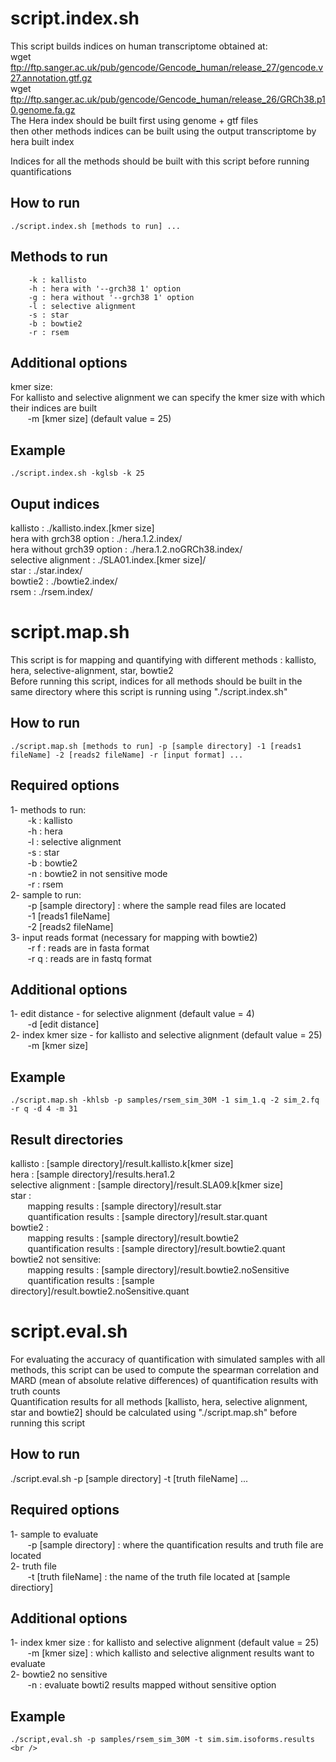 

# script.index.sh

This script builds indices on human transcriptome obtained at: <br />
	wget ftp://ftp.sanger.ac.uk/pub/gencode/Gencode_human/release_27/gencode.v27.annotation.gtf.gz <br />
	wget ftp://ftp.sanger.ac.uk/pub/gencode/Gencode_human/release_26/GRCh38.p10.genome.fa.gz <br />
The Hera index should be built first using genome + gtf files <br />
then other methods indices can be built using the output transcriptome by hera built index <br />
 
Indices for all the methods should be built with this script before running quantifications <br />

## How to run
~~~shell
./script.index.sh [methods to run] ...
~~~
## Methods to run
~~~shell
	-k : kallisto
	-h : hera with '--grch38 1' option
	-g : hera without '--grch38 1' option
	-l : selective alignment
	-s : star
	-b : bowtie2
	-r : rsem
~~~
## Additional options
kmer size: <br />
For kallisto and selective alignment we can specify the kmer size with which their indices are built <br />
&nbsp;&nbsp;&nbsp;&nbsp;&nbsp;&nbsp;	-m [kmer size] (default value = 25)

## Example
~~~shell
./script.index.sh -kglsb -k 25	
~~~

## Ouput indices
kallisto : ./kallisto.index.[kmer size]  <br />
hera with grch38 option : ./hera.1.2.index/  <br />
hera without grch39 option : ./hera.1.2.noGRCh38.index/  <br />
selective alignment : ./SLA01.index.[kmer size]/  <br />
star : ./star.index/  <br />
bowtie2 : ./bowtie2.index/  <br />
rsem : ./rsem.index/ 

# script.map.sh

This script is for mapping and quantifying with different methods : kallisto, hera, selective-alignment, star, bowtie2 <br />
Before running this script, indices for all methods should be built in the same directory where this script is running using "./script.index.sh" <br />

## How to run
~~~shell
./script.map.sh [methods to run] -p [sample directory] -1 [reads1 fileName] -2 [reads2 fileName] -r [input format] ...
~~~~
## Required options
1- methods to run:  <br />
&nbsp;&nbsp;&nbsp;&nbsp;&nbsp;&nbsp;	-k : kallisto <br />
&nbsp;&nbsp;&nbsp;&nbsp;&nbsp;&nbsp;	-h : hera <br />
&nbsp;&nbsp;&nbsp;&nbsp;&nbsp;&nbsp;	-l : selective alignment <br />
&nbsp;&nbsp;&nbsp;&nbsp;&nbsp;&nbsp;	-s : star <br />
&nbsp;&nbsp;&nbsp;&nbsp;&nbsp;&nbsp;	-b : bowtie2 <br />
&nbsp;&nbsp;&nbsp;&nbsp;&nbsp;&nbsp;	-n : bowtie2 in not sensitive mode <br />
&nbsp;&nbsp;&nbsp;&nbsp;&nbsp;&nbsp;	-r : rsem <br />
2- sample to run: <br />
&nbsp;&nbsp;&nbsp;&nbsp;&nbsp;&nbsp;	-p [sample directory] : where the sample read files are located <br />
&nbsp;&nbsp;&nbsp;&nbsp;&nbsp;&nbsp;	-1 [reads1 fileName] <br />
&nbsp;&nbsp;&nbsp;&nbsp;&nbsp;&nbsp;	-2 [reads2 fileName] <br />
3- input reads format (necessary for mapping with bowtie2) <br />
&nbsp;&nbsp;&nbsp;&nbsp;&nbsp;&nbsp;	-r f : reads are in fasta format <br />
&nbsp;&nbsp;&nbsp;&nbsp;&nbsp;&nbsp;	-r q : reads are in fastq format <br />
## Additional options
1- edit distance - for selective alignment  (default value = 4) <br />
&nbsp;&nbsp;&nbsp;&nbsp;&nbsp;&nbsp;	-d [edit distance]  <br />
2- index kmer size - for kallisto and selective alignment (default value = 25) <br />
&nbsp;&nbsp;&nbsp;&nbsp;&nbsp;&nbsp;	-m [kmer size] <br />

## Example
~~~shell
./script.map.sh -khlsb -p samples/rsem_sim_30M -1 sim_1.q -2 sim_2.fq -r q -d 4 -m 31
~~~
## Result directories
kallisto : [sample directory]/result.kallisto.k[kmer size] <br />
hera  : [sample directory]/results.hera1.2 <br />
selective alignment : [sample directory]/result.SLA09.k[kmer size] <br />
star : <br />
&nbsp;&nbsp;&nbsp;&nbsp;&nbsp;&nbsp;	mapping results : [sample directory]/result.star <br />
&nbsp;&nbsp;&nbsp;&nbsp;&nbsp;&nbsp;	quantification results : [sample directory]/result.star.quant <br />
bowtie2 : <br />
&nbsp;&nbsp;&nbsp;&nbsp;&nbsp;&nbsp;	mapping results : [sample directory]/result.bowtie2 <br />
&nbsp;&nbsp;&nbsp;&nbsp;&nbsp;&nbsp;	quantification results : [sample directory]/result.bowtie2.quant <br />
bowtie2 not sensitive: <br />
&nbsp;&nbsp;&nbsp;&nbsp;&nbsp;&nbsp;	mapping results : [sample directory]/result.bowtie2.noSensitive <br />
&nbsp;&nbsp;&nbsp;&nbsp;&nbsp;&nbsp;	quantification results : [sample directory]/result.bowtie2.noSensitive.quant <br />

# script.eval.sh

For evaluating the accuracy of quantification with simulated samples with all methods, this script can be used to compute the spearman correlation and MARD (mean of absolute relative differences) of quantification results with truth counts <br />
Quantification results for all methods [kallisto, hera, selective alignment, star and bowtie2] should be calculated using "./script.map.sh" before running this script <br />

## How to run
./script.eval.sh -p [sample directory] -t [truth fileName] ... <br />

## Required options
1- sample to evaluate <br />
&nbsp;&nbsp;&nbsp;&nbsp;&nbsp;&nbsp;	-p [sample directory] : where the quantification results and truth file are located <br />
2- truth file <br />
&nbsp;&nbsp;&nbsp;&nbsp;&nbsp;&nbsp;	-t [truth fileName] : the name of the truth file located at [sample directiory] <br />

## Additional options 
1- index kmer size : for kallisto and selective alignment (default value = 25) <br />
&nbsp;&nbsp;&nbsp;&nbsp;&nbsp;&nbsp;	-m [kmer size] : which kallisto and selective alignment results want to evaluate <br />
2- bowtie2 no sensitive <br />
&nbsp;&nbsp;&nbsp;&nbsp;&nbsp;&nbsp;	-n : evaluate bowti2 results mapped without sensitive option	<br />

## Example
~~~shell
./script,eval.sh -p samples/rsem_sim_30M -t sim.sim.isoforms.results <br />
~~~

